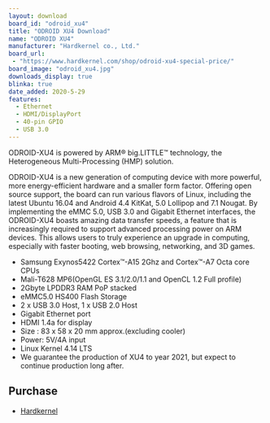```yaml
---
layout: download
board_id: "odroid_xu4"
title: "ODROID XU4 Download"
name: "ODROID XU4"
manufacturer: "Hardkernel co., Ltd."
board_url:
 - "https://www.hardkernel.com/shop/odroid-xu4-special-price/"
board_image: "odroid_xu4.jpg"
downloads_display: true
blinka: true
date_added: 2020-5-29
features:
  - Ethernet
  - HDMI/DisplayPort
  - 40-pin GPIO
  - USB 3.0
---
```


ODROID-XU4 is powered by ARM® big.LITTLE™ technology, the Heterogeneous Multi-Processing (HMP) solution.

ODROID-XU4 is a new generation of computing device with more powerful, more energy-efficient hardware and a smaller form factor. Offering open source support, the board can run various flavors of Linux, including the latest Ubuntu 16.04 and Android 4.4 KitKat, 5.0 Lollipop and 7.1 Nougat.
By implementing the eMMC 5.0, USB 3.0 and Gigabit Ethernet interfaces, the ODROID-XU4 boasts amazing data transfer speeds, a feature that is increasingly required to support advanced processing power on ARM devices.
This allows users to truly experience an upgrade in computing, especially with faster booting, web browsing, networking, and 3D games.

- Samsung Exynos5422 Cortex™-A15 2Ghz and Cortex™-A7 Octa core CPUs
- Mali-T628 MP6(OpenGL ES 3.1/2.0/1.1 and OpenCL 1.2 Full profile)
- 2Gbyte LPDDR3 RAM PoP stacked
- eMMC5.0 HS400 Flash Storage
- 2 x USB 3.0 Host, 1 x USB 2.0 Host
- Gigabit Ethernet port
- HDMI 1.4a for display
- Size : 83 x 58 x 20 mm approx.(excluding cooler)
- Power: 5V/4A input
- Linux Kernel 4.14 LTS
- We guarantee the production of XU4 to year 2021, but expect to continue production long after.

## Purchase
* [Hardkernel](https://www.hardkernel.com/shop/odroid-xu4-special-price/)
